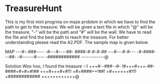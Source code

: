 # TreasureHunt
This is my first mini progrma on maze problem in which we have to find the path to get to the treasure. We will be given a text file in which "@"
will be the treasure, "-" will be the path and "#" will be the wall. We have to read the file and find the best path to reach the treasure.
For better understanding please read the A2.PDF. The sample map is given below.

MAP
---#--###----
-#---#----##-
####-#-#-#-##
---#---#-#---
-#-####---##-
-#------#----
-############
------------@

Solution
Woo hoo, I found the treasure :-)
+++#--###--#-
!#+++#+++-##-
####+#+#+#!##
+++#+++#+#!!!
+#+####++!##!
+#++++++#!!!!
+############
++++++++++++@
